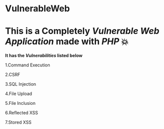 # VulnerableWeb
# This is a Completely _Vulnerable Web Application_ made with _PHP_ :boom:


**It has the _Vulnerabilities_ listed below**

1.Command Execution

2.CSRF

3.SQL Injection

4.File Upload

5.File Inclusion

6.Reflected XSS

7.Stored XSS
